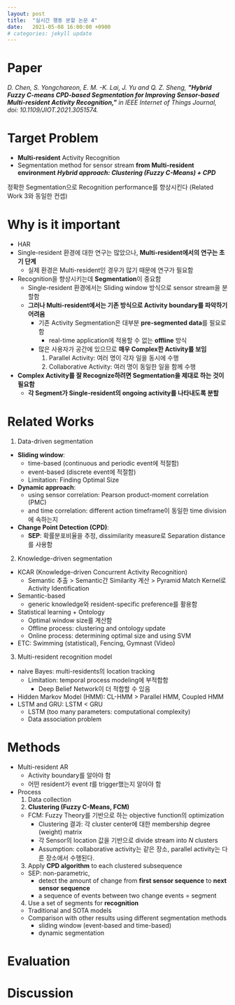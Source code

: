 ```yaml
---
layout: post
title:  "실시간 행동 분할 논문 4"
date:   2021-05-08 16:00:00 +0900
# categories: jekyll update
---
```


# Paper
> 
*D. Chen, S. Yongchareon, E. M. -K. Lai, J. Yu and Q. Z. Sheng, **"Hybrid Fuzzy C-means CPD-based Segmentation for Improving Sensor-based Multi-resident Activity Recognition,"** in IEEE Internet of Things Journal, doi: 10.1109/JIOT.2021.3051574.*


# Target Problem
> 
* **Multi-resident** Activity Recognition
* Segmentation method for sensor stream **from Multi-resident environment**
***Hybrid approach: Clustering (Fuzzy C-Means) + CPD***
>
>>
정확한 Segmentation으로 Recognition performance를 향상시킨다 
(Related Work 3와 동일한 컨셉)

# Why is it important
>
* HAR
* Single-resident 환경에 대한 연구는 많았으나, **Multi-resident에서의 연구는 초기 단계**
  - 실제 환경은 Multi-resident인 경우가 많기 때문에 연구가 필요함
* Recognition을 향상시키는데 **Segmentation**이 중요함
  - Single-resident 환경에서는 Sliding window 방식으로 sensor stream을 분할함
  - **그러나 Multi-resident에서는 기존 방식으로 Activity boundary를 파악하기 어려움**
    - 기존 Activity Segmentation은 대부분 **pre-segmented data**를 필요로 함
      - real-time application에 적용할 수 없는 **offline** 방식
    - 많은 사용자가 공간에 있으므로 **매우 Complex한 Activity를 보임**
      1. Parallel Activity: 여러 명이 각자 일을 동시에 수행
      2. Collaborative Activity: 여러 명이 동일한 일을 함께 수행
* **Complex Activity를 잘 Recognize하려면 Segmentation을 제대로 하는 것이 필요함**
  - **각 Segment가 Single-resident의 ongoing activity를 나타내도록 분할**

# Related Works
>
1. Data-driven segmentation
>
>>
- **Sliding window**: 
  - time-based (continuous and periodic event에 적절함)
  - event-based (discrete event에 적절함)
  - Limitation: Finding Optimal Size
- **Dynamic approach**:
  - using sensor correlation: Pearson product-moment correlation (PMC)
  - and time correlation: different action timeframe이 동일한 time division에 속하는지
- **Change Point Detection (CPD)**:
  - **SEP**: 확률분포비율을 추정, dissimilarity measure로 Separation distance를 사용함
>
2. Knowledge-driven segmentation
>
>>
  - KCAR (Knowledge-driven Concurrent Activity Recognition)
    - Semantic 추출 > Semantic간 Similarity 계산 > Pyramid Match Kernel로 Activity Identification
  - Semantic-based
    - generic knowledge와 resident-specific preference를 활용함
  - Statistical learning + Ontology
    - Optimal window size를 계산함
    - Offline process: clustering and ontology update
    - Online process: determining optimal size and using SVM
  - ETC: Swimming (statistical), Fencing, Gymnast (Video)
>
3. Multi-resident recognition model
>
>>
* naive Bayes: multi-residents의 location tracking
  - Limitation: temporal process modeling에 부적합함
    - Deep Belief Network이 더 적합할 수 있음
* Hidden Markov Model (HMM): CL-HMM > Parallel HMM, Coupled HMM
* LSTM and GRU: LSTM < GRU
    - LSTM (too many parameters: computational complexity)
    - Data association problem


# Methods
>
* Multi-resident AR
  - Activity boundary를 알아야 함
  - 어떤 resident가 event *t*를 trigger했는지 알아야 함
* Process
  1. Data collection
  2. **Clustering (Fuzzy C-Means, FCM)**
    - FCM: Fuzzy Theory를 기반으로 하는 objective function의 optimization
      - Clustering 결과: 각 cluster center에 대한 membership degree (weight) matrix 
      - 각 Sensor의 location 값을 기반으로 divide stream into *N* clusters
      - Assumption: collaborative activity는 같은 장소, parallel activity는 다른 장소에서 수행된다.
  3. Apply **CPD algorithm** to each clustered subsequence
    - SEP: non-parametric, 
      - detect the amount of change from **first sensor sequence** to **next sensor sequence**
      - a sequence of events between two change events = segment
  4. Use a set of segments for **recognition**
    - Traditional and SOTA models
    - Comparison with other results using different segmentation methods
      - sliding window (event-based and time-based)
      - dynamic segmentation


# Evaluation
>
    

  
# Discussion
>